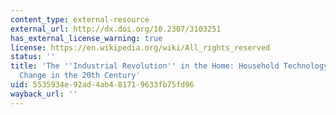 ```yaml
---
content_type: external-resource
external_url: http://dx.doi.org/10.2307/3103251
has_external_license_warning: true
license: https://en.wikipedia.org/wiki/All_rights_reserved
status: ''
title: 'The ''Industrial Revolution'' in the Home: Household Technology and Social
  Change in the 20th Century'
uid: 5535934e-92ad-4ab4-8171-9633fb75fd96
wayback_url: ''
---
```

